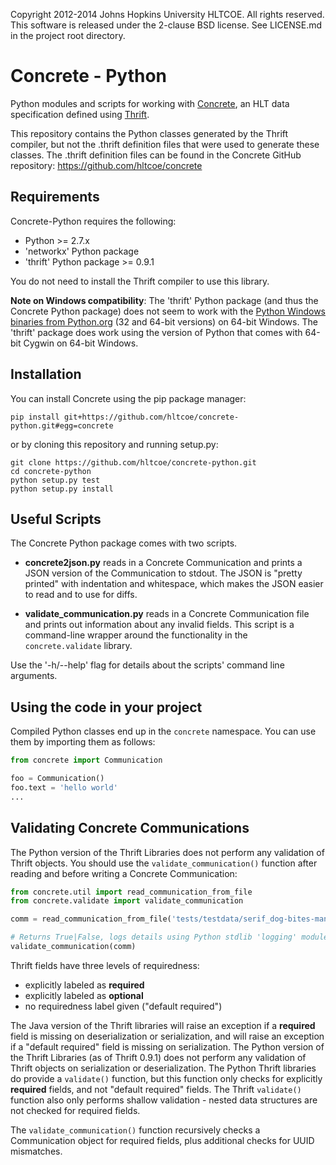 Copyright 2012-2014 Johns Hopkins University HLTCOE. All rights
reserved.  This software is released under the 2-clause BSD license.
See LICENSE.md in the project root directory.

Concrete - Python
=================

Python modules and scripts for working with
[Concrete](https://github.com/hltcoe/concrete), an HLT data
specification defined using [Thrift](http://thrift.apache.org).

This repository contains the Python classes generated by the Thrift
compiler, but not the .thrift definition files that were used to
generate these classes.  The .thrift definition files can be found in
the Concrete GitHub repository: https://github.com/hltcoe/concrete

Requirements
------------

Concrete-Python requires the following:

* Python >= 2.7.x
* 'networkx' Python package
* 'thrift' Python package >= 0.9.1

You do not need to install the Thrift compiler to use this library.

**Note on Windows compatibility**: The 'thrift' Python package (and
thus the Concrete Python package) does not seem to work with the
[Python Windows binaries from
Python.org](https://www.python.org/downloads/windows/) (32 and 64-bit
versions) on 64-bit Windows.  The 'thrift' package does work using the
version of Python that comes with 64-bit Cygwin on 64-bit Windows.

Installation
------------

You can install Concrete using the pip package manager:

    pip install git+https://github.com/hltcoe/concrete-python.git#egg=concrete

or by cloning this repository and running setup.py:

    git clone https://github.com/hltcoe/concrete-python.git
    cd concrete-python
    python setup.py test
    python setup.py install

Useful Scripts
--------------

The Concrete Python package comes with two scripts.

* **concrete2json.py** reads in a Concrete Communication and prints a
  JSON version of the Communication to stdout.  The JSON is "pretty
  printed" with indentation and whitespace, which makes the JSON
  easier to read and to use for diffs.

* **validate_communication.py** reads in a Concrete Communication file
  and prints out information about any invalid fields.  This script is
  a command-line wrapper around the functionality in the
  `concrete.validate` library.

Use the '-h/--help' flag for details about the scripts' command line
arguments.


Using the code in your project
------------------------------

Compiled Python classes end up in the `concrete` namespace. You can
use them by importing them as follows:

```python
from concrete import Communication

foo = Communication()
foo.text = 'hello world'
...
```


Validating Concrete Communications
----------------------------------

The Python version of the Thrift Libraries does not perform any
validation of Thrift objects.  You should use the
`validate_communication()` function after reading and before writing a
Concrete Communication:

```python
from concrete.util import read_communication_from_file
from concrete.validate import validate_communication

comm = read_communication_from_file('tests/testdata/serif_dog-bites-man.concrete')

# Returns True|False, logs details using Python stdlib 'logging' module
validate_communication(comm)
```

Thrift fields have three levels of requiredness:
* explicitly labeled as **required**
* explicitly labeled as **optional**
* no requiredness label given ("default required")

The Java version of the Thrift libraries will raise an exception if a
**required** field is missing on deserialization or serialization, and
will raise an exception if a "default required" field is missing on
serialization.  The Python version of the Thrift Libraries (as of
Thrift 0.9.1) does not perform any validation of Thrift objects on
serialization or deserialization.  The Python Thrift libraries do
provide a `validate()` function, but this function only checks for
explicitly **required** fields, and not "default required" fields.
The Thrift `validate()` function also only performs shallow validation -
nested data structures are not checked for required fields.

The `validate_communication()` function recursively checks a
Communication object for required fields, plus additional checks for
UUID mismatches.
